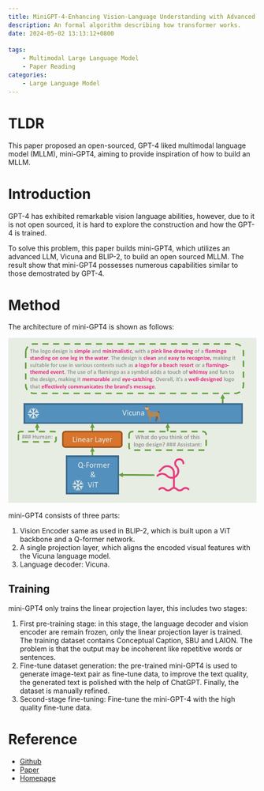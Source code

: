 ```yaml
---
title: MiniGPT-4-Enhancing Vision-Language Understanding with Advanced Large Language Models
description: An formal algorithm describing how transformer works.
date: 2024-05-02 13:13:12+0800

tags: 
    - Multimodal Large Language Model 
    - Paper Reading
categories:
    - Large Language Model
---
```



# TLDR

This paper proposed an open-sourced, GPT-4 liked multimodal language model (MLLM), mini-GPT4, aiming to provide inspiration of how to build an MLLM.

# Introduction

GPT-4 has exhibited remarkable vision language abilities, however, due to it is not open sourced, it is hard to explore the construction and how the GPT-4 is trained.

To solve this problem, this paper builds mini-GPT4, which utilizes an advanced LLM, Vicuna and BLIP-2, to build an open sourced MLLM. The result show that mini-GPT4 possesses numerous capabilities similar to those demostrated by GPT-4.

# Method

The architecture of mini-GPT4 is shown as follows:

![mini-GPT4 architecture](mini-gpt4-architecture.png)

mini-GPT4 consists of three parts:

1. Vision Encoder same as used in BLIP-2, which is built upon a ViT backbone and a Q-former network.
2. A single projection layer, which aligns the encoded visual features with the Vicuna language model.
3. Language decoder: Vicuna.

## Training

mini-GPT4 only trains the linear projection layer, this includes two stages:

1. First pre-training stage: in this stage, the language decoder and vision encoder are remain frozen, only the linear projection layer is trained. The training dataset contains Conceptual Caption, SBU and LAION. The problem is that the output may be incoherent like repetitive words or sentences.
2. Fine-tune dataset generation: the pre-trained mini-GPT4 is used to generate image-text pair as fine-tune data, to improve the text quality, the generated text is polished with the help of ChatGPT. Finally, the dataset is manually refined.
3. Second-stage fine-tuning: Fine-tune the mini-GPT-4 with the high quality fine-tune data.

# Reference

- [Github](https://github.com/Vision-CAIR/MiniGPT-4/tree/main)
- [Paper](https://openreview.net/forum?id=1tZbq88f27)
- [Homepage](https://minigpt-4.github.io/)
